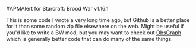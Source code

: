 #APMAlert for Starcraft: Brood War v1.16.1

This is some code I wrote a very long time ago, but Github is a better place for it than some random zip file elsewhere on the web. Might be useful if you'd like to write a BW mod, but you may want to check out [ObsGraph](https://github.com/tec27/ObsGraph) which is generally better code that can do many of the same things.

